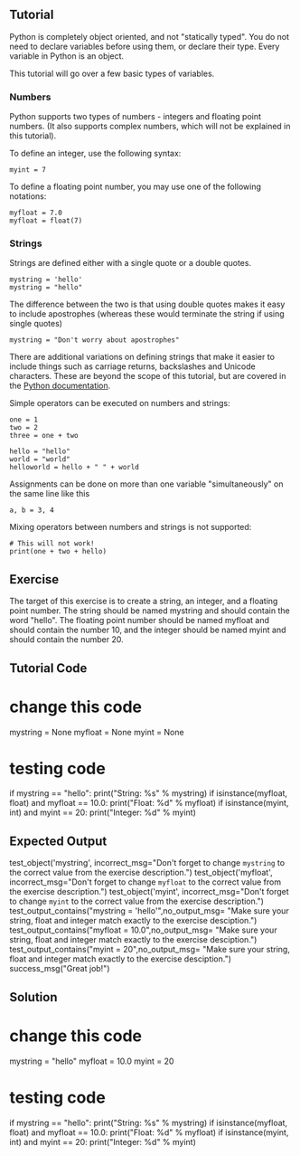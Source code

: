Tutorial
--------

Python is completely object oriented, and not "statically typed". You do not need to declare variables before using them, or declare their type. Every variable in Python is an object.

This tutorial will go over a few basic types of variables.

### Numbers
Python supports two types of numbers - integers and floating point numbers. (It also supports complex numbers, which will not be explained in this tutorial).

To define an integer, use the following syntax:

    myint = 7

To define a floating point number, you may use one of the following notations:

    myfloat = 7.0
    myfloat = float(7)

### Strings

Strings are defined either with a single quote or a double quotes.

    mystring = 'hello'
    mystring = "hello"

The difference between the two is that using double quotes makes it easy to include apostrophes (whereas these would terminate the string if using single quotes)

    mystring = "Don't worry about apostrophes"

There are additional variations on defining strings that make it easier to include things such as carriage returns, backslashes and Unicode characters. These are beyond the scope of this tutorial, but are covered in the [Python documentation](http://docs.python.org/tutorial/introduction.html#strings "Strings in Python Tutorial").

Simple operators can be executed on numbers and strings:

    one = 1
    two = 2
    three = one + two

    hello = "hello"
    world = "world"
    helloworld = hello + " " + world

Assignments can be done on more than one variable "simultaneously" on the same line like this

    a, b = 3, 4

Mixing operators between numbers and strings is not supported:

    # This will not work!
    print(one + two + hello)


Exercise
--------

The target of this exercise is to create a string, an integer, and a floating point number. The string should be named mystring and should contain the word "hello". The floating point number should be named myfloat and should contain the number 10, and the integer should be named myint and should contain the number 20.

Tutorial Code
-------------
# change this code
mystring = None
myfloat = None
myint = None

# testing code
if mystring == "hello":
    print("String: %s" % mystring)
if isinstance(myfloat, float) and myfloat == 10.0:
    print("Float: %d" % myfloat)
if isinstance(myint, int) and myint == 20:
    print("Integer: %d" % myint)

Expected Output
---------------

test_object('mystring', incorrect_msg="Don't forget to change `mystring` to the correct value from the exercise description.")
test_object('myfloat', incorrect_msg="Don't forget to change `myfloat` to the correct value from the exercise description.")
test_object('myint', incorrect_msg="Don't forget to change `myint` to the correct value from the exercise description.")
test_output_contains("mystring = 'hello'",no_output_msg= "Make sure your string, float and integer match exactly to the exercise desciption.")
test_output_contains("myfloat = 10.0",no_output_msg= "Make sure your string, float and integer match exactly to the exercise desciption.")
test_output_contains("myint = 20",no_output_msg= "Make sure your string, float and integer match exactly to the exercise desciption.")
success_msg("Great job!")

Solution
--------

# change this code
mystring = "hello"
myfloat = 10.0
myint = 20

# testing code
if mystring == "hello":
    print("String: %s" % mystring)
if isinstance(myfloat, float) and myfloat == 10.0:
    print("Float: %d" % myfloat)
if isinstance(myint, int) and myint == 20:
    print("Integer: %d" % myint)

